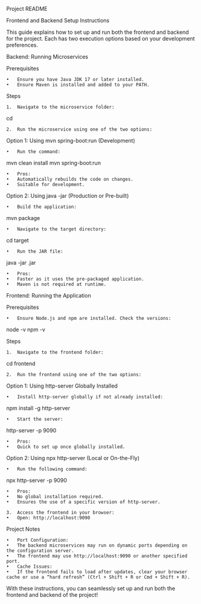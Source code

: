 Project README

Frontend and Backend Setup Instructions

This guide explains how to set up and run both the frontend and backend for the project. Each has two execution options based on your development preferences.

Backend: Running Microservices

Prerequisites

	•	Ensure you have Java JDK 17 or later installed.
	•	Ensure Maven is installed and added to your PATH.

Steps

	1.	Navigate to the microservice folder:

cd <microservice-folder-name>


	2.	Run the microservice using one of the two options:
Option 1: Using mvn spring-boot:run (Development)

	•	Run the command:

mvn clean install
mvn spring-boot:run

	•	Pros:
	•	Automatically rebuilds the code on changes.
	•	Suitable for development.
 
Option 2: Using java -jar (Production or Pre-built)

	•	Build the application:

mvn package


	•	Navigate to the target directory:

cd target


	•	Run the JAR file:

java -jar <microservice-name>.jar


	•	Pros:
	•	Faster as it uses the pre-packaged application.
	•	Maven is not required at runtime.

Frontend: Running the Application

Prerequisites

	•	Ensure Node.js and npm are installed. Check the versions:

node -v
npm -v



Steps

	1.	Navigate to the frontend folder:

cd frontend


	2.	Run the frontend using one of the two options:
Option 1: Using http-server Globally Installed

	•	Install http-server globally if not already installed:

npm install -g http-server


	•	Start the server:

http-server -p 9090


	•	Pros:
	•	Quick to set up once globally installed.
Option 2: Using npx http-server (Local or On-the-Fly)

	•	Run the following command:

npx http-server -p 9090


	•	Pros:
	•	No global installation required.
	•	Ensures the use of a specific version of http-server.

	3.	Access the frontend in your browser:
	•	Open: http://localhost:9090

Project Notes

	•	Port Configuration:
	•	The backend microservices may run on dynamic ports depending on the configuration server.
	•	The frontend may use http://localhost:9090 or another specified port.
	•	Cache Issues:
	•	If the frontend fails to load after updates, clear your browser cache or use a “hard refresh” (Ctrl + Shift + R or Cmd + Shift + R).

With these instructions, you can seamlessly set up and run both the frontend and backend of the project!
